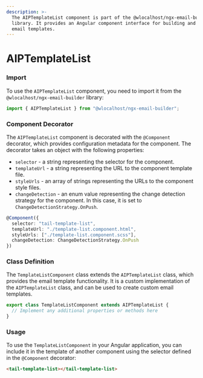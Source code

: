 ```yaml
---
description: >-
  The AIPTemplateList component is part of the @wlocalhost/ngx-email-builder
  library. It provides an Angular component interface for building and managing
  email templates.
---
```


# AIPTemplateList

### Import

To use the `AIPTemplateList` component, you need to import it from the `@wlocalhost/ngx-email-builder` library:

```typescript
import { AIPTemplateList } from "@wlocalhost/ngx-email-builder";
```

### Component Decorator

The `AIPTemplateList` component is decorated with the `@Component` decorator, which provides configuration metadata for the component. The decorator takes an object with the following properties:

* `selector` - a string representing the selector for the component.
* `templateUrl` - a string representing the URL to the component template file.
* `styleUrls` - an array of strings representing the URLs to the component style files.
* `changeDetection` - an enum value representing the change detection strategy for the component. In this case, it is set to `ChangeDetectionStrategy.OnPush`.

```typescript
@Component({
  selector: "tail-template-list",
  templateUrl: "./template-list.component.html",
  styleUrls: ["./template-list.component.scss"],
  changeDetection: ChangeDetectionStrategy.OnPush
})
```

### Class Definition

The `TemplateListComponent` class extends the `AIPTemplateList` class, which provides the email template functionality. It is a custom implementation of the `AIPTemplateList` class, and can be used to create custom email templates.

```typescript
export class TemplateListComponent extends AIPTemplateList {
  // Implement any additional properties or methods here
}
```

### Usage

To use the `TemplateListComponent` in your Angular application, you can include it in the template of another component using the selector defined in the `@Component` decorator:

```html
<tail-template-list></tail-template-list>
```
